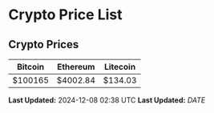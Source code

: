# Crypto Price List

## Crypto Prices
| Bitcoin | Ethereum | Litecoin |
| ------- | -------- | -------- |
| $100165 | $4002.84 | $134.03 |
**Last Updated:** 2024-12-08 02:38 UTC
**Last Updated:** $DATE$

